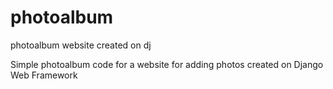 # photoalbum
photoalbum website created on dj

Simple photoalbum code for a website for adding photos created on Django Web Framework
